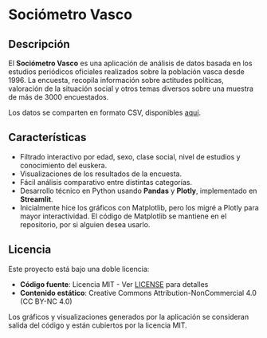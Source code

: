 # Sociómetro Vasco

## Descripción

El **Sociómetro Vasco** es una aplicación de análisis de datos basada en los estudios periódicos oficiales realizados sobre la población vasca desde 1996. La encuesta, recopila información sobre actitudes políticas, valoración de la situación social y otros temas diversos sobre una muestra de más de 3000 encuestados.

Los datos se comparten en formato CSV, disponibles [aquí](https://www.euskadi.eus/estudios-sociologicos-ficheros-datos/web01-s1lehike/es/).

## Características

- Filtrado interactivo por edad, sexo, clase social, nivel de estudios y conocimiento del euskera.
- Visualizaciones de los resultados de la encuesta.
- Fácil análisis comparativo entre distintas categorías.
- Desarrollo técnico en Python usando **Pandas** y **Plotly**, implementado en **Streamlit**.
- Inicialmente hice los gráficos con Matplotlib, pero los migré a Plotly para mayor interactividad. El código de Matplotlib se mantiene en el repositorio, por si alguien desea usarlo.

## Licencia

Este proyecto está bajo una doble licencia:

- **Código fuente**: Licencia MIT - Ver [LICENSE](LICENSE) para detalles
- **Contenido estático**: Creative Commons Attribution-NonCommercial 4.0 (CC BY-NC 4.0)

Los gráficos y visualizaciones generados por la aplicación se consideran salida del código y están cubiertos por la licencia MIT.

